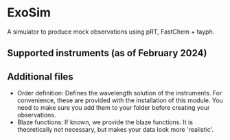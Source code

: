 # ExoSim

A simulator to produce mock observations using pRT, FastChem + tayph.






## Supported instruments (as of February 2024)


## Additional files

- Order definition: Defines the wavelength solution of the instruments. For convenience, these are provided with the installation of this module. You need to make sure you add them to your folder before creating your observations.
- Blaze functions: If known, we provide the blaze functions. It is theoretically not necessary, but makes your data look more 'realistic'.
  
